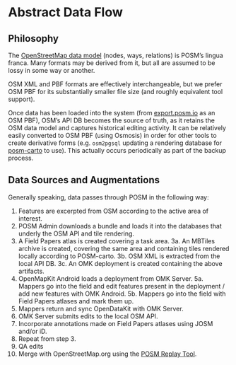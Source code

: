 # Abstract Data Flow

## Philosophy

The [OpenStreetMap data model](http://wiki.openstreetmap.org/wiki/Elements) (nodes, ways, relations)
is POSM’s lingua franca. Many formats may be derived from it, but all are assumed to be lossy in
some way or another.

OSM XML and PBF formats are effectively interchangeable, but we prefer OSM PBF for its substantially
smaller file size (and roughly equivalent tool support).

Once data has been loaded into the system (from [export.posm.io](http://export.posm.io/) as an OSM
PBF), OSM’s API DB becomes the source of truth, as it retains the OSM data model and captures
historical editing activity. It can be relatively easily converted to OSM PBF (using Osmosis) in
order for other tools to create derivative forms (e.g. `osm2pgsql` updating a rendering database for
[posm-carto](https://github.com/AmericanRedCross/posm-carto) to use). This actually occurs
periodically as part of the backup process.

## Data Sources and Augmentations

Generally speaking, data passes through POSM in the following way:

1. Features are excerpted from OSM according to the active area of interest.
2. POSM Admin downloads a bundle and loads it into the databases that underly the OSM API and tile
   rendering.
3. A Field Papers atlas is created covering a task area.
3a. An MBTiles archive is created, covering the same area and containing tiles rendered locally
    according to POSM-carto.
3b. OSM XML is extracted from the local API DB.
3c. An OMK deployment is created containing the above artifacts.
4. OpenMapKit Android loads a deployment from OMK Server.
5a. Mappers go into the field and edit features present in the deployment / add new features with
    OMK Android.
5b. Mappers go into the field with Field Papers atlases and mark them up.
6. Mappers return and sync OpenDataKit with OMK Server.
7. OMK Server submits edits to the local OSM API.
8. Incorporate annotations made on Field Papers atlases using JOSM and/or iD.
9. Repeat from step 3.
10. QA edits
11. Merge with OpenStreetMap.org using the [POSM Replay Tool](https://github.com/americanredcross/posm-replay-tool).

